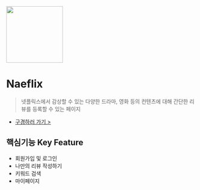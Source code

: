 <img src="https://user-images.githubusercontent.com/102746846/168019242-5ae08f8c-6fbc-45a9-a967-9f83dc6ad28e.png" height="150"/>

# Naeflix

> 넷플릭스에서 감상할 수 있는 다양한 드라마, 영화 등의 컨텐츠에 대해 간단한 리뷰를 등록할 수 있는 페이지

- [구경하러 가기 >](http://3.34.42.87/)

## 핵심기능 Key Feature
- 회원가입 및 로그인
- 나만의 리뷰 작성하기
- 키워드 검색
- 마이페이지
